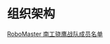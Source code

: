 # 组织架构

[RoboMaster 南工骁鹰战队成员名单](https://docs.qq.com/sheet/DRHd1dW16YnVCYnJ6)

[^_^]:# (date:2020-01-18) 